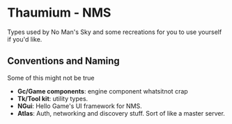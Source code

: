 # Thaumium - NMS

Types used by No Man's Sky and some recreations for you to use yourself if you'd like.

## Conventions and Naming

Some of this might not be true

- **Gc/Game components**: engine component whatsitnot crap
- **Tk/Tool kit**: utility types.
- **NGui**: Hello Game's UI framework for NMS.
- **Atlas**: Auth, networking and discovery stuff. Sort of like a master server.

